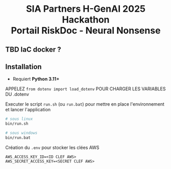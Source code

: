 <div align="center">
    <h1>
        SIA Partners H-GenAI 2025 Hackathon<br/>
        Portail RiskDoc - Neural Nonsense
    </h1>
</div>

## TBD IaC docker ?

## Installation

- Requiert **Python 3.11+**


APPELEZ `from dotenv import load_dotenv` POUR CHARGER LES VARIABLES DU .dotenv

Executer le script `run.sh` (ou `run.bat`) pour mettre en place l'environnement et lancer l'application

```bash
# sous linux
bin/run.sh

# sous windows
bin/run.bat
```

Création du `.env` pour stocker les clées AWS

```dotenv
AWS_ACCESS_KEY_ID=<ID CLEF AWS>
AWS_SECRET_ACCESS_KEY=<SECRET CLEF AWS>
```


